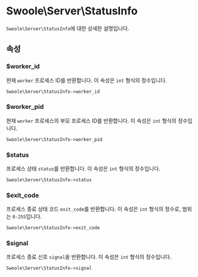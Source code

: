 # Swoole\Server\StatusInfo

`Swoole\Server\StatusInfo`에 대한 상세한 설명입니다.

## 속성

### $worker_id
현재 `worker` 프로세스 ID를 반환합니다. 이 속성은 `int` 형식의 정수입니다.

```php
Swoole\Server\StatusInfo->worker_id
```

### $worker_pid
현재 `worker` 프로세스의 부모 프로세스 ID를 반환합니다. 이 속성은 `int` 형식의 정수입니다.

```php
Swoole\Server\StatusInfo->worker_pid
```

### $status
프로세스 상태 `status`를 반환합니다. 이 속성은 `int` 형식의 정수입니다.

```php
Swoole\Server\StatusInfo->status
```

### $exit_code
프로세스 종료 상태 코드 `exit_code`를 반환합니다. 이 속성은 `int` 형식의 정수로, 범위는 `0-255`입니다.

```php
Swoole\Server\StatusInfo->exit_code
```

### $signal
프로세스 종료 신호 `signal`을 반환합니다. 이 속성은 `int` 형식의 정수입니다.

```php
Swoole\Server\StatusInfo->signal
```
